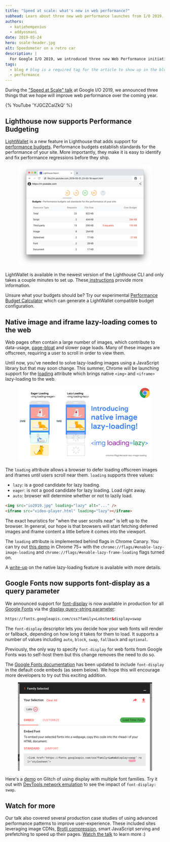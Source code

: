 ```yaml
---
title: "Speed at scale: what's new in web performance?"
subhead: Learn about three new web performance launches from I/O 2019.
authors:
  - katiehempenius
  - addyosmani
date: 2019-05-24
hero: scale-header.jpg
alt: Speedometer on a retro car
description: |
  For Google I/O 2019, we introduced three new Web Performance initiatives that we hope will lead to better user experiences for everyone.
tags:
  - blog # blog is a required tag for the article to show up in the blog.
  - performance
---
```


During the ["Speed at Scale"
talk](https://www.youtube.com/watch?v=YJGCZCaIZkQ&feature=youtu.be) at Google
I/O 2019, we announced three things that we hope will improve web performance
over the coming year.

{% YouTube 'YJGCZCaIZkQ' %}

## Lighthouse now supports Performance Budgeting


[LightWallet](https://developers.google.com/web/tools/lighthouse/audits/budgets)
is a new feature in Lighthouse that adds support for [performance
budgets](/fast#set-performance-budgets). Performance budgets establish
standards for the performance of your site. More importantly, they make it is
easy to identify and fix performance regressions before they ship.

<figure class="w-figure">
  <img class="w-screenshot w-screenshot--filled" src="./Speed-at0.png" alt="A LightWallet report showing which assets are over the file size budget." loading="lazy">
</figure>

LightWallet is available in the newest version of the Lighthouse CLI and only
takes a couple minutes to set up. These[
instructions](https://developers.google.com/web/tools/lighthouse/audits/budgets)
provide more information.

Unsure what your budgets should be? Try our experimental [Performance Budget
Calculator](https://bit.ly/perf-budget-calculator) which can generate a
LightWallet compatible budget configuration.

## Native image and iframe lazy-loading comes to the web

Web pages often contain a large number of images, which contribute to
data-usage, [page-bloat](https://httparchive.org/reports/state-of-images) and
slower page loads. Many of these images are offscreen, requiring a user to
scroll in order to view them.

Until now, you've needed to solve lazy-loading images using a JavaScript
library but that may soon change. This summer, Chrome will be launching support
for the [loading](https://addyosmani.com/blog/lazy-loading/) attribute which
brings native `<img>` and `<iframe>` lazy-loading to the web.

<figure class="w-figure">
<img src="./Speed-at1.png" alt="Native lazy-loading highlighting offscreen
content being loaded on-demand" loading="lazy">
</figure>

The `loading` attribute allows a browser to defer loading offscreen images and
iframes until users scroll near them. `loading` supports three values:

* `lazy`: is a good candidate for lazy loading.
* `eager`: is not a good candidate for lazy loading. Load right away.
* `auto`: browser will determine whether or not to lazily load.

```html
<img src="io2019.jpg" loading="lazy" alt="..." />
<iframe src="video-player.html" loading="lazy"></iframe>
```

The exact heuristics for "when the user scrolls near" is left up to the
browser. In general, our hope is that browsers will start fetching deferred
images and iframe content a little before it comes into the viewport.

The `loading` attribute is implemented behind flags in Chrome Canary. You can
try out [this demo](https://mathiasbynens.be/demo/img-loading-lazy) in Chrome
75+ with the `chrome://flags/#enable-lazy-image-loading` and
`chrome://flags/#enable-lazy-frame-loading` flags turned on.

A [write-up](https://addyosmani.com/blog/lazy-loading/) on the native
lazy-loading feature is available with more details.

## Google Fonts now supports font-display as a query parameter

We announced support for [font-display](https://font-display.glitch.me) is now available in production for all [Google Fonts](https://fonts.google.com) via the [display query-string parameter](https://developers.google.com/fonts/docs/getting_started#use_font-display):

```html
https://fonts.googleapis.com/css?family=Lobster&display=swap
```

The `font-display` descriptor lets you decide how your web fonts will render or
fallback, depending on how long it takes for them to load. It supports a number
of values including `auto`, `block`, `swap`, `fallback` and `optional`.

Previously, the only way to specify `font-display` for web fonts from Google Fonts was to self-host them but this change removes the need to do so.

The [Google Fonts
documentation](https://developers.google.com/fonts/docs/getting_started#use_font-display)
has been updated to include `font-display` in the default code embeds (as seem
below). We hope this will encourage more developers to try out this exciting
addition.

<figure class="w-figure">
  <img class="w-screenshot" src="./Speed-at2.png" alt="Google Fonts embed code with font-display included in the URL as a query-parameter" loading="lazy">
</figure>

Here's a [demo](https://glitch.com/~truth-bookcase) on Glitch of using display
with multiple font families. Try it out with [DevTools network
emulation](https://developers.google.com/web/tools/chrome-devtools/network/#throttle)
to see the impact of `font-display: swap`.

## Watch for more

Our talk also covered several production case studies of using advanced
performance patterns to improve user-experience. These included sites
leveraging image CDNs, [Brotli
compression](/fast/reduce-network-payloads-using-text-compression/codelab-text-compression-brotli),
smart JavaScript serving and prefetching to speed up their pages. [Watch the
talk](https://www.youtube.com/watch?v=YJGCZCaIZkQ&feature=youtu.be) to learn
more :)
